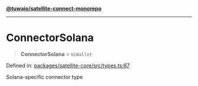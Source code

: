[**@tuwaio/satellite-connect-monorepo**](../../../README.md)

***

# ConnectorSolana

> **ConnectorSolana** = `UiWallet`

Defined in: [packages/satellite-core/src/types.ts:67](https://github.com/TuwaIO/satellite-connect/blob/8af5ba76f248b2d5386322999904d21ced4220f4/packages/satellite-core/src/types.ts#L67)

Solana-specific connector type
